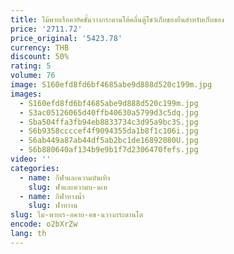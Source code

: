 ```yaml
---
title: ไม้พายเรือคายัคชั้นวางกระดานโต้คลื่นตู้โชว์เก็บของยืนสำหรับเก็บของ
price: '2711.72'
price_original: '5423.78'
currency: THB
discount: 50%
rating: 5
volume: 76
image: S160efd8fd6bf4685abe9d888d520c199m.jpg
images:
  - S160efd8fd6bf4685abe9d888d520c199m.jpg
  - S3ac05126065d40ffb40630a5799d3c5dq.jpg
  - Sba504ffa3fb94eb8833734c3d95a9bc3S.jpg
  - S6b9358ccccef4f9094355da1b8f1c106i.jpg
  - S6ab449a87ab44df5ab2bc1de16892080U.jpg
  - S6b880640af134b9e9b1f7d2306470fefs.jpg
video: ''
categories:
  - name: กีฬาและความบันเทิง
    slug: ฬาและความบ-นเท
  - name: กีฬาทางน้ำ
    slug: ฬาทางน
slug: ไม-พายเร-อคาย-คช-นวางกระดานโต
encode: o2bXrZw
lang: th
---
```

  